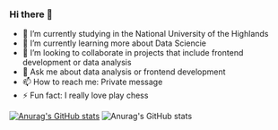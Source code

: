 ### Hi there 👋

- 🔭 I’m currently studying in the National University of the Highlands
- 🌱 I’m currently learning more about Data Sciencie
- 👯 I’m looking to collaborate in projects that include frontend development or data analysis
- 💬 Ask me about data analysis or frontend development
- 📫 How to reach me: Private message
- ⚡ Fun fact: I really love play chess


[![Anurag's GitHub stats](https://github-readme-stats.vercel.app/api?username=newneo4)](https://github.com/anuraghazra/github-readme-stats)
![Anurag's GitHub stats](https://github-readme-stats.vercel.app/api?username=newneo4&show_icons=true&theme=radical)
